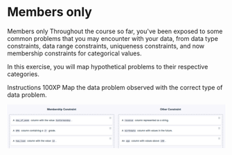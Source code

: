 # Members only

Members only
Throughout the course so far, you've been exposed to some common problems that you may encounter with your data, from data type constraints, data range constraints, uniqueness constraints, and now membership constraints for categorical values.

In this exercise, you will map hypothetical problems to their respective categories.

Instructions
100XP
Map the data problem observed with the correct type of data problem.

![alt text](image.png)